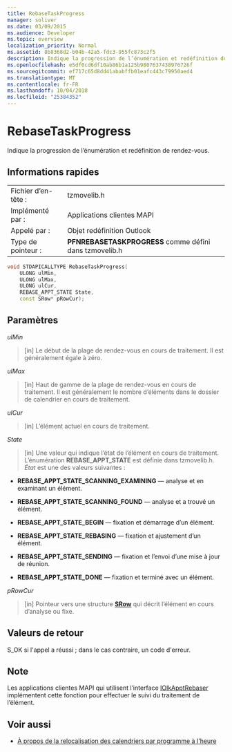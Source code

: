 ```yaml
---
title: RebaseTaskProgress
manager: soliver
ms.date: 03/09/2015
ms.audience: Developer
ms.topic: overview
localization_priority: Normal
ms.assetid: 8b8368d2-b04b-42a5-fdc3-955fc873c2f5
description: Indique la progression de l’énumération et redéfinition de rendez-vous.
ms.openlocfilehash: e5df0cd6df10ab86b1a125b9807637438976726f
ms.sourcegitcommit: ef717c65d8dd41ababffb01eafc443c79950aed4
ms.translationtype: MT
ms.contentlocale: fr-FR
ms.lasthandoff: 10/04/2018
ms.locfileid: "25384352"
---
```

# <a name="rebasetaskprogress"></a>RebaseTaskProgress

Indique la progression de l’énumération et redéfinition de rendez-vous.
  
## <a name="quick-info"></a>Informations rapides

|||
|:-----|:-----|
|Fichier d’en-tête :  <br/> |tzmovelib.h  <br/> |
|Implémenté par :  <br/> |Applications clientes MAPI  <br/> |
|Appelé par :  <br/> |Objet redéfinition Outlook  <br/> |
|Type de pointeur :  <br/> |**PFNREBASETASKPROGRESS** comme défini dans tzmovelib.h  <br/> |
   
```cpp
void STDAPICALLTYPE RebaseTaskProgress(  
    ULONG ulMin, 
    ULONG ulMax, 
    ULONG ulCur, 
    REBASE_APPT_STATE State, 
    const SRow* pRowCur); 

```

## <a name="parameters"></a>Paramètres

_ulMin_
  
> [in] Le début de la plage de rendez-vous en cours de traitement. Il est généralement égale à zéro.
    
_ulMax_
  
> [in] Haut de gamme de la plage de rendez-vous en cours de traitement. Il est généralement le nombre d’éléments dans le dossier de calendrier en cours de traitement.
    
_ulCur_
  
> [in] L’élément actuel en cours de traitement.
    
_State_
  
> [in] Une valeur qui indique l’état de l’élément en cours de traitement. L’énumération **REBASE_APPT_STATE** est définie dans tzmovelib.h.  _État_ est une des valeurs suivantes : 
    
   - **REBASE_APPT_STATE_SCANNING_EXAMINING** — analyse et en examinant un élément. 
    
   - **REBASE_APPT_STATE_SCANNING_FOUND** — analyse et a trouvé un élément. 
    
   - **REBASE_APPT_STATE_BEGIN** — fixation et démarrage d’un élément. 
    
   - **REBASE_APPT_STATE_REBASING** — fixation et ajustement d’un élément. 
    
   - **REBASE_APPT_STATE_SENDING** — fixation et l’envoi d’une mise à jour de réunion. 
    
   - **REBASE_APPT_STATE_DONE** — fixation et terminé avec un élément. 
    
_pRowCur_
  
> [in] Pointeur vers une structure **[SRow](https://msdn.microsoft.com/library/369c2d5c-8c2b-4314-9cb2-aaa89580aa2b%28Office.15%29.aspx)** qui décrit l’élément en cours d’analyse ou fixe. 
    
## <a name="return-values"></a>Valeurs de retour

S_OK si l'appel a réussi ; dans le cas contraire, un code d'erreur.
  
## <a name="remarks"></a>Note

Les applications clientes MAPI qui utilisent l’interface [IOlkApptRebaser](iolkapptrebaser.md) implémentent cette fonction pour effectuer le suivi du traitement de l’élément. 
  
## <a name="see-also"></a>Voir aussi

- [À propos de la relocalisation des calendriers par programme à l'heure](about-rebasing-calendars-programmatically-for-daylight-saving-time.md)

